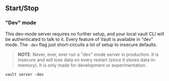 
## Start/Stop

### "Dev" mode

This dev-mode server requires no further setup, and your local vault CLI will be authenticated to talk to it.
Every feature of Vault is available in "dev" mode. 
The `-dev` flag just short-circuits a lot of setup to insecure defaults.
> **NOTE**: Never, ever, ever run a "dev" mode server in production. It is insecure and will lose data on every restart (since it stores data in-memory). It is only made for development or experimentation.
```
vault server -dev
```





